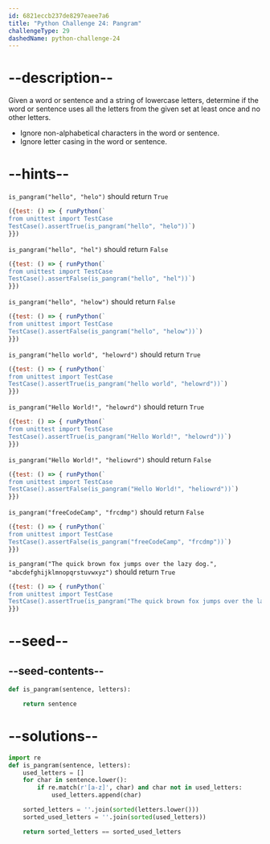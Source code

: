 ```yaml
---
id: 6821eccb237de8297eaee7a6
title: "Python Challenge 24: Pangram"
challengeType: 29
dashedName: python-challenge-24
---
```


# --description--

Given a word or sentence and a string of lowercase letters, determine if the word or sentence uses all the letters from the given set at least once and no other letters.

- Ignore non-alphabetical characters in the word or sentence.
- Ignore letter casing in the word or sentence.

# --hints--

`is_pangram("hello", "helo")` should return `True`

```js
({test: () => { runPython(`
from unittest import TestCase
TestCase().assertTrue(is_pangram("hello", "helo"))`)
}})
```

`is_pangram("hello", "hel")` should return `False`

```js
({test: () => { runPython(`
from unittest import TestCase
TestCase().assertFalse(is_pangram("hello", "hel"))`)
}})
```

`is_pangram("hello", "helow")` should return `False`

```js
({test: () => { runPython(`
from unittest import TestCase
TestCase().assertFalse(is_pangram("hello", "helow"))`)
}})
```

`is_pangram("hello world", "helowrd")` should return `True`

```js
({test: () => { runPython(`
from unittest import TestCase
TestCase().assertTrue(is_pangram("hello world", "helowrd"))`)
}})
```

`is_pangram("Hello World!", "helowrd")` should return `True`

```js
({test: () => { runPython(`
from unittest import TestCase
TestCase().assertTrue(is_pangram("Hello World!", "helowrd"))`)
}})
```

`is_pangram("Hello World!", "heliowrd")` should return `False`

```js
({test: () => { runPython(`
from unittest import TestCase
TestCase().assertFalse(is_pangram("Hello World!", "heliowrd"))`)
}})
```

`is_pangram("freeCodeCamp", "frcdmp")` should return `False`

```js
({test: () => { runPython(`
from unittest import TestCase
TestCase().assertFalse(is_pangram("freeCodeCamp", "frcdmp"))`)
}})
```

`is_pangram("The quick brown fox jumps over the lazy dog.", "abcdefghijklmnopqrstuvwxyz")` should return `True`

```js
({test: () => { runPython(`
from unittest import TestCase
TestCase().assertTrue(is_pangram("The quick brown fox jumps over the lazy dog.", "abcdefghijklmnopqrstuvwxyz"))`)
}})
```

# --seed--

## --seed-contents--

```py
def is_pangram(sentence, letters):

    return sentence
```

# --solutions--

```py
import re
def is_pangram(sentence, letters):
    used_letters = []
    for char in sentence.lower():
        if re.match(r'[a-z]', char) and char not in used_letters:
            used_letters.append(char)

    sorted_letters = ''.join(sorted(letters.lower()))
    sorted_used_letters = ''.join(sorted(used_letters))

    return sorted_letters == sorted_used_letters
```
